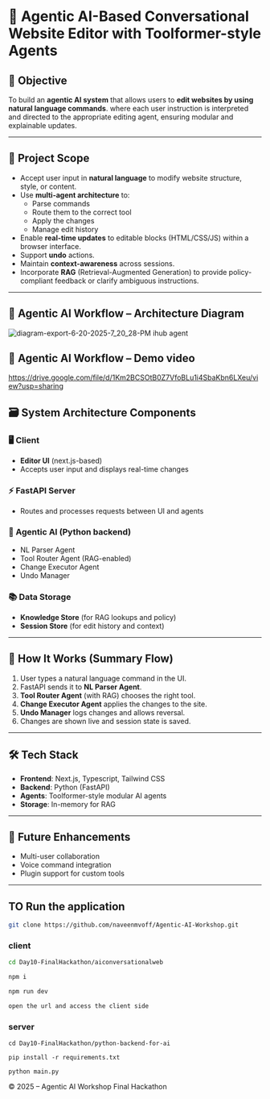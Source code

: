 # 🧠 Agentic AI-Based Conversational Website Editor with Toolformer-style Agents

## 🎯 Objective

To build an **agentic AI system** that allows users to **edit websites by using natural language commands**. where each user instruction is interpreted and directed to the appropriate editing agent, ensuring modular and explainable updates.

---

## 📌 Project Scope

- Accept user input in **natural language** to modify website structure, style, or content.
- Use **multi-agent architecture** to:
  - Parse commands
  - Route them to the correct tool
  - Apply the changes
  - Manage edit history
- Enable **real-time updates** to editable blocks (HTML/CSS/JS) within a browser interface.
- Support **undo** actions.
- Maintain **context-awareness** across sessions.
- Incorporate **RAG** (Retrieval-Augmented Generation) to provide policy-compliant feedback or clarify ambiguous instructions.

---
## 🔁 Agentic AI Workflow – Architecture Diagram
![diagram-export-6-20-2025-7_20_28-PM   ihub agent](https://github.com/user-attachments/assets/8372a1cc-c811-4c96-9c72-91fc3487146c)

## 🔁 Agentic AI Workflow – Demo video
https://drive.google.com/file/d/1Km2BCSOtB0Z7VfoBLu1i4SbaKbn6LXeu/view?usp=sharing

## 🗃️ System Architecture Components

### 🖥️ Client
- **Editor UI** (next.js-based)
- Accepts user input and displays real-time changes

### ⚡ FastAPI Server
- Routes and processes requests between UI and agents

### 🧠 Agentic AI (Python backend)
- NL Parser Agent
- Tool Router Agent (RAG-enabled)
- Change Executor Agent
- Undo Manager

### 📚 Data Storage
- **Knowledge Store** (for RAG lookups and policy)
- **Session Store** (for edit history and context)

---

## 📌 How It Works (Summary Flow)

1. User types a natural language command in the UI.
2. FastAPI sends it to **NL Parser Agent**.
3. **Tool Router Agent** (with RAG) chooses the right tool.
4. **Change Executor Agent** applies the changes to the site.
5. **Undo Manager** logs changes and allows reversal.
6. Changes are shown live and session state is saved.

---

## 🛠 Tech Stack

- **Frontend**: Next.js, Typescript, Tailwind CSS
- **Backend**: Python (FastAPI)
- **Agents**: Toolformer-style modular AI agents
- **Storage**: In-memory for RAG

---

## 🧪 Future Enhancements

- Multi-user collaboration
- Voice command integration
- Plugin support for custom tools

---
## TO Run the application 
```bash
git clone https://github.com/naveenmvoff/Agentic-AI-Workshop.git
```
### client 

```bash
cd Day10-FinalHackathon/aiconversationalweb

npm i

npm run dev

open the url and access the client side
```

### server

```
cd Day10-FinalHackathon/python-backend-for-ai

pip install -r requirements.txt

python main.py
```



© 2025 – Agentic AI Workshop Final Hackathon

